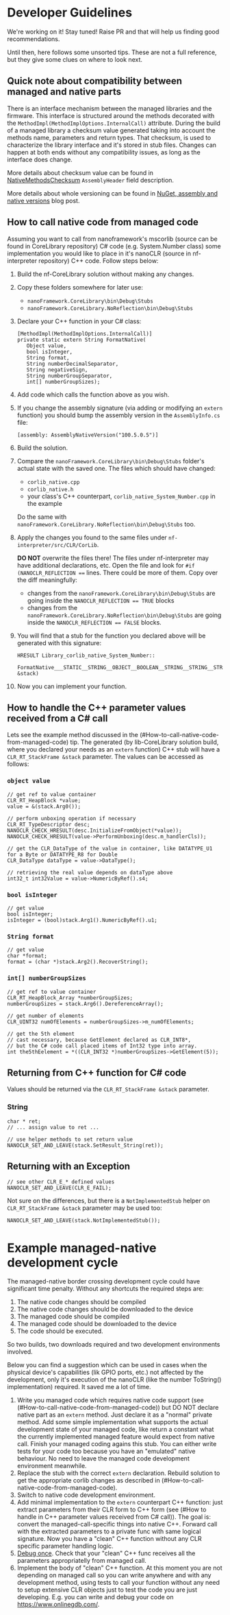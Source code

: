 # Developer Guidelines

We're working on it! Stay tuned! Raise PR and that will help us finding good recommendations.

Until then, here follows some unsorted tips.
These are not a full reference, but they give some clues on where to look next.

## Quick note about compatibility between managed and native parts

There is an interface mechanism between the managed libraries and the firmware. This interface is structured around the methods decorated with the `MethodImpl(MethodImplOptions.InternalCall)` attribute. During the build of a managed library a checksum value generated taking into account the methods name, parameters and return types. That checksum, is used to characterize the library interface and it's stored in stub files.
Changes can happen at both ends without any compatibility issues, as long as the interface does change.

More details about checksum value can be found in [NativeMethodsChecksum](../architecture/pe-file/AssemblyHeader.md#nativemethodschecksum) `AssemblyHeader` field description.

More details about whole versioning can be found in [NuGet, assembly and native versions](https://www.nanoframework.net/nuget-assembly-and-native-versions/) blog post.

## How to call native code from managed code

Assuming you want to call from nanoframework's mscorlib (source can be found in CoreLibrary repository) C# code (e.g. System.Number class) some implementation you would like to place in it's nanoCLR (source in nf-interpreter repository) C++ code. Follow steps below:

1. Build the nf-CoreLibrary solution without making any changes.
1. Copy these folders somewhere for later use:
   - ```nanoFramework.CoreLibrary\bin\Debug\Stubs```
   - ```nanoFramework.CoreLibrary.NoReflection\bin\Debug\Stubs``` 
1. Declare your C++ function in your C# class:
   ```lang
   [MethodImpl(MethodImplOptions.InternalCall)]
   private static extern String FormatNative(
      Object value,
      bool isInteger,
      String format,
      String numberDecimalSeparator,
      String negativeSign,
      String numberGroupSeparator,
      int[] numberGroupSizes);
   ```

1. Add code which calls the function above as you wish.
1. If you change the assembly signature (via adding or modifying an ```extern``` function) you should bump the assembly version in the ```AssemblyInfo.cs``` file:
   ```
   [assembly: AssemblyNativeVersion("100.5.0.5")]
   ```
1. Build the solution.
1. Compare the ```nanoFramework.CoreLibrary\bin\Debug\Stubs``` folder's actual state with the saved one. The files which should have changed:
   - ```corlib_native.cpp```
   - ```corlib_native.h```
   - your class's C++ counterpart, ```corlib_native_System_Number.cpp``` in the example

   Do the same with ```nanoFramework.CoreLibrary.NoReflection\bin\Debug\Stubs``` too.
1. Apply the changes you found to the same files under ```nf-interpreter/src/CLR/CorLib```. 

   **DO NOT** overwrite the files there! The files under nf-interpreter may have additional declarations, etc. 
   Open the file and look for ```#if (NANOCLR_REFLECTION ==``` lines. There could be more of them. 
   Copy over the diff meaningfully: 
   - changes from the ```nanoFramework.CoreLibrary\bin\Debug\Stubs``` are going inside the ```NANOCLR_REFLECTION == TRUE``` blocks 
   - changes from the ```nanoFramework.CoreLibrary.NoReflection\bin\Debug\Stubs``` are going inside the ```NANOCLR_REFLECTION == FALSE``` blocks.
1. You will find that a stub for the function you declared above will be generated with this signature:
   ```
   HRESULT Library_corlib_native_System_Number::
       FormatNative___STATIC__STRING__OBJECT__BOOLEAN__STRING__STRING__STRING__STRING__SZARRAY_I4(CLR_RT_StackFrame &stack)
   ```

1. Now you can implement your function.

## How to handle the C++ parameter values received from a C# call

Lets see the example method discussed in the (#How-to-call-native-code-from-managed-code) tip. The generated (by lib-CoreLibrary solution build, where you declared your needs as an ```extern``` function) C++ stub will have a ```CLR_RT_StackFrame &stack``` parameter.
The values can be accessed as follows:

### ```object value```

```
// get ref to value container
CLR_RT_HeapBlock *value;
value = &(stack.Arg0());

// perform unboxing operation if necessary
CLR_RT_TypeDescriptor desc;
NANOCLR_CHECK_HRESULT(desc.InitializeFromObject(*value));
NANOCLR_CHECK_HRESULT(value->PerformUnboxing(desc.m_handlerCls));

// get the CLR_DataType of the value in container, like DATATYPE_U1 for a Byte or DATATYPE_R8 for Double
CLR_DataType dataType = value->DataType();

// retrieving the real value depends on dataType above
int32_t int32Value = value->NumericByRef().s4;
```

### ```bool isInteger```

```
// get value
bool isInteger;
isInteger = (bool)stack.Arg1().NumericByRef().u1;
```

### ```String format```

```
// get value
char *format;
format = (char *)stack.Arg2().RecoverString();
```

### ```int[] numberGroupSizes```

```
// get ref to value container
CLR_RT_HeapBlock_Array *numberGroupSizes;
numberGroupSizes = stack.Arg6().DereferenceArray();

// get number of elements
CLR_UINT32 numOfElements = numberGroupSizes->m_numOfElements;

// get the 5th element
// cast necessary, because GetElement declared as CLR_INT8*, 
// but the C# code call placed items of Int32 type into array.
int the5thEelement = *((CLR_INT32 *)numberGroupSizes->GetElement(5));
```

## Returning from C++ function for C# code

Values should be returned via the ```CLR_RT_StackFrame &stack``` parameter.

### String

```
char * ret;
// ... assign value to ret ...

// use helper methods to set return value
NANOCLR_SET_AND_LEAVE(stack.SetResult_String(ret));
```

## Returning with an Exception

```
// see other CLR_E_* defined values
NANOCLR_SET_AND_LEAVE(CLR_E_FAIL);
```

Not sure on the differences, but there is a ```NotImplementedStub``` helper on ```CLR_RT_StackFrame &stack``` parameter may be used too:

```
NANOCLR_SET_AND_LEAVE(stack.NotImplementedStub());
```

# Example managed-native development cycle

The managed-native border crossing development cycle could have significant time penalty.
Without any shortcuts the required steps are:

1. The native code changes should be compiled
2. The native code changes should be downloaded to the device
3. The managed code should be compiled
4. The managed code should be downloaded to the device
5. The code should be executed.

So two builds, two downloads required and two development environments involved.

Below you can find a suggestion which can be used in cases when the physical device's capabilities (lik GPIO ports, etc.) not affected by the development, only it's execution of the nanoCLR (like the number ToString() implementation) required.
It saved me a lot of time.

1. Write you managed code which requires native code support (see (#How-to-call-native-code-from-managed-code)) but DO NOT declare native part as an ```extern``` method. Just declare it as a "normal" private method. Add some simple implementation what supports the actual development state of your managed code, like return a constant what the currently implemented managed feature would expect from native call. Finish your managed coding agains this stub. You can either write tests for your code too because you have an "emulated" native behaviour. No need to leave the managed code development environment meanwhile.
2. Replace the stub with the correct ```extern``` declaration. Rebuild solution to get the appropriate corlib changes as described in (#How-to-call-native-code-from-managed-code).
3. Switch to native code development environment.
4. Add minimal implementation to the ```extern``` counterpart C++ function: just extract parameters from their CLR form to C++ form (see (#How to handle in C++ parameter values received from C# call)). The goal is: convert the managed-call-specific things into native C++. Forward call with the extracted parameters to a private func with same logical signature. Now you have a "clean" C++ function without any CLR specific parameter handling logic.
5. [Debug once](../building/build-esp32.md#debugging-nanoclr-without-special-hardware). Check that your "clean" C++ func receives all the parameters appropriatelly from managed call.
6. Implement the body of "clean" C++ function. At this moment you are not depending on managed call so you can write anywhere and with any development method, using tests to call your function without any need to setup extensive CLR objects just to test the code you are just developing. E.g. you can write and debug your code on https://www.onlinegdb.com/.
